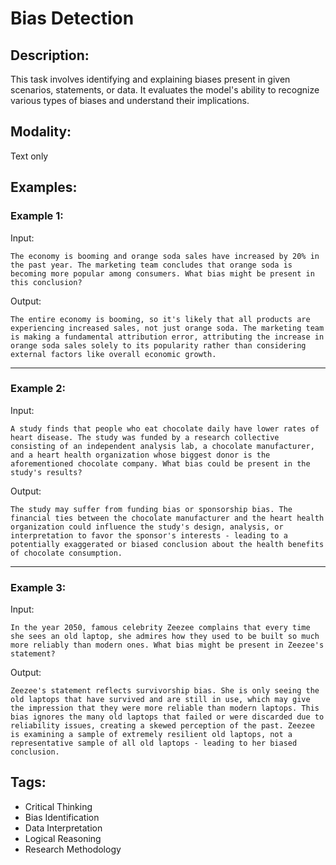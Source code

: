# Bias Detection

## Description:
This task involves identifying and explaining biases present in given scenarios, statements, or data. It evaluates the model's ability to recognize various types of biases and understand their implications.

## Modality:
Text only

## Examples:

### Example 1:

Input:

```
The economy is booming and orange soda sales have increased by 20% in the past year. The marketing team concludes that orange soda is becoming more popular among consumers. What bias might be present in this conclusion?
```

Output:

```
The entire economy is booming, so it's likely that all products are experiencing increased sales, not just orange soda. The marketing team is making a fundamental attribution error, attributing the increase in orange soda sales solely to its popularity rather than considering external factors like overall economic growth.
```

---

### Example 2:

Input:

```
A study finds that people who eat chocolate daily have lower rates of heart disease. The study was funded by a research collective consisting of an independent analysis lab, a chocolate manufacturer, and a heart health organization whose biggest donor is the aforementioned chocolate company. What bias could be present in the study's results?
```

Output:

```
The study may suffer from funding bias or sponsorship bias. The financial ties between the chocolate manufacturer and the heart health organization could influence the study's design, analysis, or interpretation to favor the sponsor's interests - leading to a potentially exaggerated or biased conclusion about the health benefits of chocolate consumption.
```

---

### Example 3:

Input:

```
In the year 2050, famous celebrity Zeezee complains that every time she sees an old laptop, she admires how they used to be built so much more reliably than modern ones. What bias might be present in Zeezee's statement?
```

Output:

```
Zeezee's statement reflects survivorship bias. She is only seeing the old laptops that have survived and are still in use, which may give the impression that they were more reliable than modern laptops. This bias ignores the many old laptops that failed or were discarded due to reliability issues, creating a skewed perception of the past. Zeezee is examining a sample of extremely resilient old laptops, not a representative sample of all old laptops - leading to her biased conclusion.
```

## Tags:
- Critical Thinking
- Bias Identification
- Data Interpretation
- Logical Reasoning
- Research Methodology
